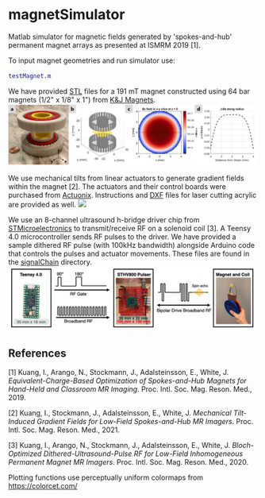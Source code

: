 # magnetSimulator
 
 Matlab simulator for magnetic fields generated by 'spokes-and-hub' permanent magnet arrays as presented at ISMRM 2019 [1].
 
 To input magnet geometries and run simulator use:
 ```matlab 
 testMagnet.m
 ```
 
 We have provided [STL](stl) files for a 191 mT magnet constructed using 64 bar magnets (1/2" x 1/8" x 1") from [K&J Magnets](https://www.kjmagnetics.com/proddetail.asp?prod=B82X0).
 <img src="./figures/magnet_sim_field.png" alt="drawing" width="1000"/>
 
 We use mechanical tilts from linear actuators to generate gradient fields within the magnet [2]. The actuators and their control boards were purchased from [Actuonix](https://www.actuonix.com/L12-P-Micro-Linear-Actuator-with-Position-Feedback-p/l12-p.htm). Instructions and [DXF](dxf) files for laser cutting acrylic are provided as well.
 <img src="./figures/tilted_magnet.gif" width="1000"/>
 
 We use an 8-channel ultrasound h-bridge driver chip from [STMicroelectronics](https://www.st.com/en/switches-and-multiplexers/sthv800.html) to transmit/receive RF on a solenoid coil [3]. A Teensy 4.0 microcontroller sends RF pulses to the driver. We have provided a sample dithered RF pulse (with 100kHz bandwidth) alongside Arduino code that controls the pulses and actuator movements. These files are found in the [signalChain](./signalChain) directory.
  <img src="./figures/signal_chain.png" alt="drawing" width="1000"/>


## References

[1] Kuang, I., Arango, N., Stockmann, J., Adalsteinsson, E., White, J. <em>Equivalent-Charge-Based Optimization of Spokes-and-Hub Magnets for Hand-Held and Classroom MR Imaging</em>. Proc. Intl. Soc. Mag. Reson. Med., 2019. 

[2] Kuang, I., Stockmann, J., Adalsteinsson, E., White, J. <em>Mechanical Tilt-Induced Gradient Fields for Low-Field Spokes-and-Hub MR Imagers</em>. Proc. Intl. Soc. Mag. Reson. Med., 2021. 

[3] Kuang, I., Arango, N., Stockmann, J., Adalsteinsson, E., White, J. <em>Bloch-Optimized Dithered-Ultrasound-Pulse RF for Low-Field Inhomogeneous Permanent Magnet MR Imagers</em>. Proc. Intl. Soc. Mag. Reson. Med., 2020. 
 
 Plotting functions use perceptually uniform colormaps from https://colorcet.com/
